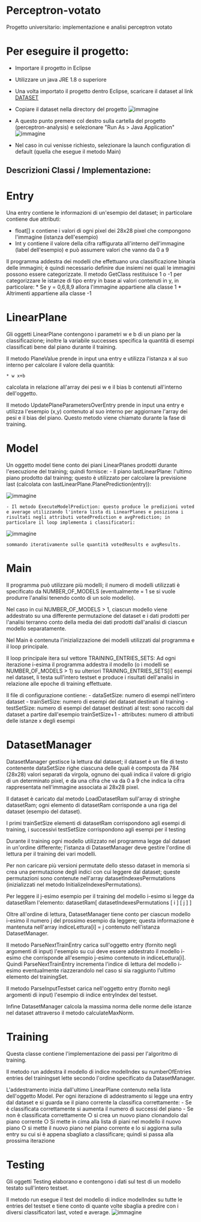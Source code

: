 # Perceptron-votato
Progetto universitario: implementazione e analisi perceptron votato

# Per eseguire il progetto:

* Importare il progetto in Eclipse
* Utilizzare un java JRE 1.8 o superiore
* Una volta importato il progetto dentro Eclipse, scaricare il dataset al link [DATASET](https://drive.google.com/drive/folders/1mJVXtLxar-wPL9S8z0wDc0-s3jzaJjcp?usp=sharing)
* Copiare il dataset nella directory del progetto                                                                                                     ![immagine](https://user-images.githubusercontent.com/94845303/163733600-05b2cc25-5d81-433f-8e48-9d4850055c0b.png)
	
* A questo punto premere col destro sulla cartella del progetto (perceptron-analysis) e selezionare "Run As > Java Application" 
![immagine](https://user-images.githubusercontent.com/94845303/163733637-fb591682-1f81-4def-b809-9a9671cb074f.png)


	
	
* Nel caso in cui venisse richiesto, selezionare la launch configuration di default (quella che esegue il metodo Main)
	
## Descrizioni Classi / Implementazione:

# Entry
Una entry contiene le informazioni di un'esempio del dataset; in particolare contiene due attributi:
 * float[] x contiene i valori di ogni pixel dei 28x28 pixel che compongono l'immagine (istanza dell'esempio)
 * Int y contiene il valore della cifra raffigurata all'interno dell'immagine (label dell'esempio) e può assumere valori che vanno da 0 a 9
	
Il programma addestra dei modelli che effettuano una classificazione binaria delle immagini; è quindi necessario definire due insiemi nei quali le immagini possono essere categorizzate.
Il metodo GetClass restituisce 1 o -1 per categorizzare le istanze di tipo entry in base ai valori contenuti in y, in particolare:
	* Se y = 0,6,8,9 allora l'immagine appartiene alla classe 1
	* Altrimenti appartiene alla classe -1
	
# LinearPlane 
Gli oggetti LinearPlane contengono i parametri w e b di un piano per la classificazione; inoltre la variabile successes specifica la quantità di esempi classificati bene dal piano durante il training.

Il metodo PlaneValue prende in input una entry e utilizza l'istanza x al suo interno per calcolare il valore della quantità:

	* w x+b
	
calcolata in relazione all'array dei pesi w e il bias b contenuti all'interno dell'oggetto.

Il metodo UpdatePlaneParametersOverEntry prende in input una entry e utilizza l'esempio (x,y) contenuto al suo interno per aggiornare l'array dei pesi e il bias del piano.
Questo metodo viene chiamato durante la fase di training.

# Model
Un oggetto model tiene conto dei piani LinearPlanes prodotti durante l'esecuzione del training; quindi fornisce:
	- Il piano lastLinearPlane: l'ultimo piano prodotto dal training; questo è utilizzato per calcolare la previsione last (calcolata con lastLinearPlane.PlanePrediction(entry)):

![immagine](https://user-images.githubusercontent.com/94845303/163733894-6c1c1553-622d-41c2-9ca4-71e7ca148691.png)
	
	- Il metodo ExecuteModelPrediction: questo produce le predizioni voted e average utilizzando l'intera lista di LinearPlanes e posiziona i risultati negli attributi votedPrediction e avgPrediction; in particolare il loop implementa i classificatori:

![immagine](https://user-images.githubusercontent.com/94845303/163733908-7733d6eb-e83b-4f7b-8b1b-ef70f1e2122d.png)

	sommando iterativamente sulle quantità votedResults e avgResults.
		
		
# Main

Il programma può utilizzare più modelli; il numero di modelli utilizzati è specificato da NUMBER_OF_MODELS (eventualmente = 1 se si vuole produrre l'analisi tenendo conto di un solo modello). 

Nel caso in cui NUMBER_OF_MODELS > 1, ciascun modello viene addestrato su una differente permutazione del dataset e i dati prodotti per l'analisi terranno conto della media dei dati prodotti dall'analisi di ciascun modello separatamente.  

Nel Main è contenuta l'inizializzazione dei modelli utilizzati dal programma e il loop principale.

Il loop principale itera sul vettore TRAINING_ENTRIES_SETS:
Ad ogni iterazione i-esima il programma addestra il modello (o i modelli se NUMBER_OF_MODELS > 1) su ulteriori TRAINING_ENTRIES_SETS[i] esempi nel dataset, li testa sull'intero testset e produce i risultati dell'analisi in relazione alle epoche di training effettuate.  

Il file di configurazione contiene:
	- dataSetSize: numero di esempi nell'intero dataset
	- trainSetSize: numero di esempi del dataset destinati al training
	- testSetSize: numero di esempi del dataset destinati al test: sono raccolti dal dataset a partire dall'esempio trainSetSize+1
	- attributes: numero di attributi delle istanze x degli esempi

# DatasetManager

DatasetManager gestisce la lettura dal dataset; il dataset è un file di testo contenente dataSetSize righe ciascuna delle quali è composta da 784 (28x28) valori separati da virgola, ognuno dei quali indica il valore di grigio di un determinato pixel, e da una cifra che va da 0 a 9 che indica la cifra rappresentata nell'immagine associata ai 28x28 pixel.

Il dataset è caricato dal metodo LoadDatasetRam sull'array di stringhe datasetRam; ogni elemento di datasetRam corrisponde a una riga del dataset (esempio del dataset).

I primi trainSetSize elementi di datasetRam corrispondono agli esempi di training, i successivi testSetSize corrispondono agli esempi per il testing

Durante il training ogni modello utilizzato nel programma legge dal dataset in un'ordine differente; l'istanza di DatasetManager deve gestire l'ordine di lettura per il training dei vari modelli.

Per non caricare più versioni permutate dello stesso dataset in memoria si crea una permutazione degli indici con cui leggere dal dataset; queste permutazioni sono contenute nell'array datasetIndexesPermutations (inizializzati nel metodo InitializeIndexesPermutations).

Per leggere il j-esimo esempio per il training del modello i-esimo si legge da datasetRam l'elemento: datasetRam[ datasetIndexesPermutations [ i ] [ j ] ]

Oltre all'ordine di lettura, DatasetManager tiene conto per ciascun modello i-esimo il numero j del prossimo esempio da leggere; questa informazione è mantenuta nell'array indiceLettura[i] = j contenuto nell'istanza DatasetManager.

Il metodo ParseNextTrainEntry carica sull'oggetto entry (fornito negli argomenti di input) l'esempio su cui deve essere addestrato il modello i-esimo che corrisponde all'esempio j-esimo contenuto in indiceLettura[i].
Quindi ParseNextTrainEntry incrementa l'indice di lettura del modello i-esimo eventualmente riazzerandolo nel caso si sia raggiunto l'ultimo elemento del trainingSet.

Il metodo ParseInputTestset carica nell'oggetto entry (fornito negli argomenti di input) l'esempio di indice entryIndex del testset.

Infine DatasetManager calcola la massima norma delle norme delle istanze nel dataset attraverso il metodo calculateMaxNorm.

# Training

Questa classe contiene l'implementazione dei passi per l'algoritmo di training.

Il metodo run addestra il modello di indice modelIndex su numberOfEntries entries del trainingset lette secondo l'ordine specificato da DatasetManager.

L'addestramento inizia dall'ultimo LinearPlane contenuto nella lista dell'oggetto Model.
Per ogni iterazione di addestramento si legge una entry dal dataset e si guarda se il piano corrente la classifica correttamente:
	- Se è classificata correttamente si aumenta il numero di successi del piano
	- Se non è classificata correttamente 
		○ si crea un nuovo piano clonandolo dal piano corrente
		○ Si mette in cima alla lista di piani nel modello il nuovo piano
		○ si mette il nuovo piano nel piano corrente e lo si aggiorna sulla entry su cui si è appena sbagliato a classificare; quindi si passa alla prossima iterazione

# Testing

Gli oggetti Testing elaborano e contengono i dati sul test di un modello testato sull'intero testset. 

Il metodo run esegue il test del modello di indice modelIndex su tutte le entries del testset e tiene conto di quante volte sbaglia a predire con i diversi classificatori last, voted e average.
![immagine](https://user-images.githubusercontent.com/94845303/163733803-8770fb95-be26-46d1-ad43-5f0033395221.png)


